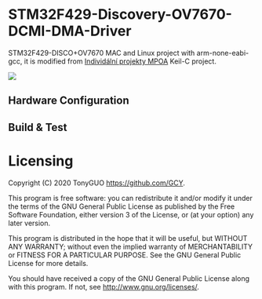 # STM32F429-Discovery-OV7670-DCMI-DMA-Driver

STM32F429-DISCO+OV7670 MAC and Linux project with arm-none-eabi-gcc, it is modified from [Individální projekty MPOA](http://www.urel.feec.vutbr.cz/MPOA/2014/cam-ov7670) Keil-C project.

![](https://github.com/GCY/STM32F429-Discovery-OV7670-DCMI-DMA-Driver/blob/master/res/demo.gif) 

## Hardware Configuration

## Build & Test

Licensing
=======
Copyright (C) 2020  TonyGUO <https://github.com/GCY>.

This program is free software: you can redistribute it and/or modify
it under the terms of the GNU General Public License as published by
the Free Software Foundation, either version 3 of the License, or
(at your option) any later version.

This program is distributed in the hope that it will be useful,
but WITHOUT ANY WARRANTY; without even the implied warranty of
MERCHANTABILITY or FITNESS FOR A PARTICULAR PURPOSE.  See the
GNU General Public License for more details.

You should have received a copy of the GNU General Public License
along with this program.  If not, see <http://www.gnu.org/licenses/>.

